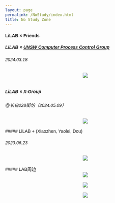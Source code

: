 ```yaml
---
layout: page
permalink: /NoStudy/index.html
title: No Study Zone
---
```


#### LiLAB × Friends

##### LiLAB × [UNSW Computer Process Control Group](https://www.unsw.edu.au/research/computer-process-control-group)

###### 2024.03.18

<div align="center">
<img src="https://usst-lilab.github.io/images/NoStudy/5.jpg">
</div><br>



##### LiLAB × X-Group

###### @长白228街坊（2024.05.09）

<div align="center">
<img src="https://usst-lilab.github.io/images/NoStudy/228.jpg">
</div><br>
##### LiLAB + (Xiaozhen, Yaolei, Dou)

###### 2023.06.23


<div align="center">
<img src="https://usst-lilab.github.io/images/NoStudy/3.jpg">
</div><br>
##### LAB周边

<div align="center">
<img src="https://usst-lilab.github.io/images/NoStudy/4.jpg">
</div><br>
<div align="center">
<img src="https://usst-lilab.github.io/images/NoStudy/bag1.jpg">
</div><br>

<div align="center">
<img src="https://usst-lilab.github.io/images/NoStudy/bag.png">
</div><br>
<html lang="en">
<head>
    <meta charset="UTF-8">
    <meta name="viewport" content="width=device-width, initial-scale=1.0">
    <title>图片滑动查看</title>
    <style>
        body {
            font-family: Arial, sans-serif;
            margin: 0;
            overflow: hidden;
        }

        .slider {
            position: relative;
            width: 100%;
            max-width: 600px;
            margin: auto;
            overflow: hidden;
        }
    
        .slides {
            display: flex;
            transition: transform 0.5s ease-in-out;
        }
    
        .slide {
            min-width: 100%;
            box-sizing: border-box;
        }
    
        .slide img {
            width: 100%;
            display: block;
        }
    
        button {
            position: absolute;
            top: 50%;
            transform: translateY(-50%);
            background-color: rgba(0, 0, 0, 0.5);
            color: white;
            border: none;
            padding: 10px;
            cursor: pointer;
            z-index: 10;
        }
    
        button.prev {
            left: 10px;
        }
    
        button.next {
            right: 10px;
        }
    </style>
</head>
<body>
    <div class="slider">
        <div class="slides">
            <div class="slide"><img src="https://usst-lilab.github.io/images/NoStudy/bag1.jpg" alt="Image 1"></div>
            <div class="slide"><img src="https://usst-lilab.github.io/images/NoStudy/bag2.jpg" alt="Image 2"></div>
            <div class="slide"><img src="https://usst-lilab.github.io/images/NoStudy/bag3.jpg" alt="Image 3"></div>
        </div>
    </div>
​    <button class="prev" onclick="prevSlide()">&#10094;</button>
​    <button class="next" onclick="nextSlide()">&#10095;</button>
    <script>
        let currentSlide = 0;

        function showSlide(index) {
            const slides = document.querySelector('.slides');
            const totalSlides = document.querySelectorAll('.slide').length;
            
            if (index >= totalSlides) {
                currentSlide = 0;
            } else if (index < 0) {
                currentSlide = totalSlides - 1;
            } else {
                currentSlide = index;
            }
            
            slides.style.transform = `translateX(${-currentSlide * 100}%)`;
        }
    
        function nextSlide() {
            showSlide(currentSlide + 1);
        }
    
        function prevSlide() {
            showSlide(currentSlide - 1);
        }
    
        document.addEventListener('DOMContentLoaded', () => {
            showSlide(currentSlide);
        });
    </script>
</body>
</html>
